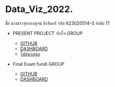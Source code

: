 # Data_Viz_2022.

ชื่อ นางสาวจุฑากาญจน์ ชิงจันทร์ รหัส 623020514-5 ลำดับ 17

* PRESENT PROJECT จริงใจ GROUP
  * [GITHUB](https://github.com/623020514-5/data_viz_2022/blob/main/Data_Viz_Project.ipynb)
  * [DASHBOARD](https://datastudio.google.com/reporting/20ee2eeb-6782-4959-900d-70f3644ed291)
  * [ไฟล์นำเสนอ](https://github.com/623020514-5/data_viz_2022/blob/main/%E0%B8%AA%E0%B9%84%E0%B8%A5%E0%B8%94%E0%B9%8C%E0%B8%87%E0%B8%B2%E0%B8%99%20Project%20%E0%B8%81%E0%B8%A5%E0%B8%B8%E0%B9%88%E0%B8%A1%E0%B8%88%E0%B8%A3%E0%B8%B4%E0%B8%87%E0%B9%83%E0%B8%88.pdf)
  
* Final Exam fundi GROUP
  * [GITHUB](https://github.com/623020514-5/data_viz_2022/blob/main/Final_DataViz.ipynb)
  * [DASHBOARD](https://datastudio.google.com/reporting/2ee31e56-f5bc-4f54-9b96-85ff7d4623b1)
